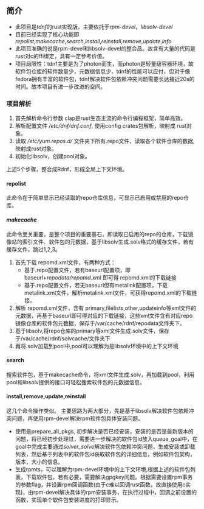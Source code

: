 ## 简介
+ 此项目是*tdnf*的rust实现版，主要依托于*rpm-devel*，*libsolv-devel*
+ 目前已经实现了核心功能即 *repolist*,*makecache*,*search*,*install*,*reinstall*,*remove*,*update*,*info*
+ 此项目准确的说是rpm-devel和libsolv-devel的整合品。故含有大量的代码是rust对c的ffi绑定，具有一定参考价值。
+ 项目局限性：tdnf主要是为了photon而生，而photon是轻量级容器环境，故软件包仓库的软件数量少，元数据信息少，tdnf的性能可以应付，但对于像fedora拥有丰富的软件包，tdnf解决软件包依赖冲突问题需要长达接近20s的时间。故本项目有进一步改进的空间。

### 项目解析
1. 首先解析命令行参数 clap是rust生态主流的命令行编程框架，简单高效。
2. 解析配置文件 */etc/dnf/dnf.conf*, 使用config crates包解析，映射成 rust对象。
3. 读取 */etc/yum.repos.d/* 文件夹下所有.repo文件，读取各个软件仓库的数据, 映射成rust对象。
4. 初始化libsolv，创建pool对象。

上述5个步骤，整合成Rdnf，形成全局上下文环境。
#### repolist
此命令在于简单显示已经读取的repo仓库信息，可显示已启用或禁用的repo仓库。
#### *makecache*
此命令至关重要，是整个项目的重要基石，即读取已启用的repo的仓库，下载镜像站的索引文件、软件包的元数据，基于libsolv生成.solv格式的缓存文件，若有缓存文件，跳过1,2,3。
1. 首先下载 repomd.xml文件，有两种方式：
    + 基于.repo配置文件，若有baseurl配置项，即baseurl+*repodata/repomd.xml* 即可得 repomd.xml的下载链接
    + 基于.repo配置文件，若无baseurl但有metalink配置项，下载metalink.xml文件，解析metalink.xml文件，可获得repomd.xml的下载链接。
2. 解析 repomd.xml文件，含有 primary,filelists,other,updateinfo等xml文件的元数据，再基于baseurl即可得对应的下载链接，这些xml文件含有对应repo镜像仓库的软件包元数据，保存于/var/cache/rdnf/repodata文件夹下。
3. 基于libsolv,将repo仓库的primary等xml文件生成.solv文件，保存于/var/cache/rdnf/solvcache/文件夹下
4. 再将.solv加载到pool中,pool可以理解为是libsolv环境中的上下文环境

#### search
搜索软件包，基于makecache命令，将xml文件生成.solv，再加载到pool，利用pool和libsolv提供的接口可轻松搜索软件包的元数据信息。

#### install,remove,update,reinstall
这几个命令操作类似。
主要思路为两大部分，先是基于libsolv解决软件包依赖冲突问题，再使用rpm-devel解决rpm软件包具体安装问题。
+ 使用是prepare_all_pkgs, 初步解决是否已经安装，安装的是否是最新版本的问题，将已经初步处理过，需要进一步解决的软件包id放入queue_goal中，在goal中完成主要通过*solver_solve*解决软件包依赖冲突问题，生成安装或卸载列表，然后基于列表中的软件包id获取软件包的详细信息，例如软件包架构，版本，大小的信息。
+ 生成rpmts，可以理解为rpm-devel环境中的上下文环境,根据上述的软件包列表，下载软件包，若有必要，需要解决gpgkey问题。根据需要设置rpm事务的参数flag，并设置rpm回调函数(由于c难以回调rust函数，故直接使用c实现)，由rpm-devel解决具体的rpm安装事务，在执行过程中，回调之前设置的函数，实现单个软件包安装进度的打印显示。

